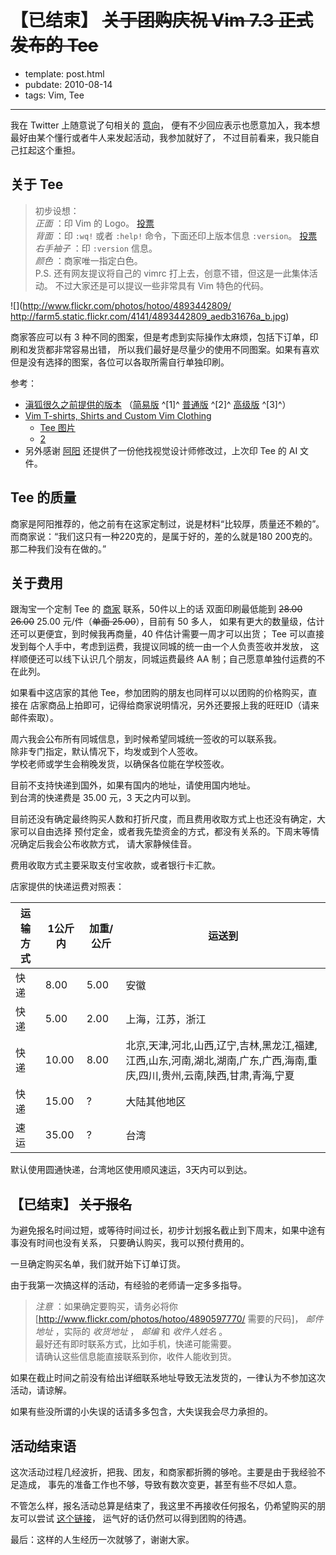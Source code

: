 
# 【已结束】 ~~关于团购庆祝 Vim 7.3 正式发布的 Tee~~

- template: post.html
- pubdate: 2010-08-14
- tags: Vim, Tee

----


我在 Twitter 上随意说了句相关的 [意向](https://twitter.com/hotoo/status/21126325142)，
便有不少回应表示也愿意加入，我本想最好由某个懂行或者牛人来发起活动，我参加就好了，
不过目前看来，我只能自己扛起这个重担。

## 关于 Tee

> 初步设想：<br />
> *正面* ：印 Vim 的 Logo。 [投票](http://vote.sparklit.com/web_poll.spark?pollID=1119325)<br />
> *背面* ：印 `:wq!` 或者 `:help!` 命令，下面还印上版本信息 `:version`。
> [投票](http://vote.sparklit.com/web_poll.spark?pollID=1119327)<br />
> *右手袖子* ：印 `:version` 信息。<br />
> *颜色* ：商家唯一指定白色。<br />
> P.S. 还有网友提议将自己的 vimrc 打上去，创意不错，但这是一此集体活动。
> 不过大家还是可以提议一些非常具有 Vim 特色的代码。

![](http://www.flickr.com/photos/hotoo/4893442809/ http://farm5.static.flickr.com/4141/4893442809_aedb31676a_b.jpg)

商家答应可以有 3 种不同的图案，但是考虑到实际操作太麻烦，包括下订单，印刷和发货都非常容易出错，
所以我们最好是尽量少的使用不同图案。如果有喜欢但是没有选择的图案，各位可以各取所需自行单独印刷。


参考：

* [滇狐很久之前提供的版本](http://www.newsmth.net/bbsanc.php?path=%2Fgroups%2Fcomp.faq%2FVIM%2Ffriends%2Fhuodong%2F2005%2FM.1115718502.M0)
    （[简易版](http://edyfox.codecarver.org/html/vim-logo-sim.png) ^[1]^
    [普通版](http://edyfox.codecarver.org/html/vim-logo-bas.png) ^[2]^
    [高级版](http://edyfox.codecarver.org/html/vim-logo-en.png) ^[3]^）
* [Vim T-shirts, Shirts and Custom Vim Clothing](http://www.zazzle.com/vim+tshirts)
    * [Tee 图片](http://www.zazzle.com/apaga_y_vamonos_tshirt-235860815670055282)
    * [2](http://www.zazzle.com/vim_tshirt-235495517240839065)
* 另外感谢 [阿阳](http://f2e.us) 还提供了一份他找视觉设计师修改过，上次印 Tee 的 AI 文件。

## Tee 的质量

商家是阿阳推荐的，他之前有在这家定制过，说是材料“比较厚，质量还不赖的”。<br />
而商家说：“我们这只有一种220克的，是属于好的，差的么就是180 200克的。那二种我们没有在做的。”

## 关于费用

跟淘宝一个定制 Tee 的 [商家](http://1tshirt.taobao.com/) 联系，50件以上的话
双面印刷最低能到 ~~28.00~~ ~~26.00~~ 25.00 元/件（~~单面 25.00~~），目前有 50 多人，
如果有更大的数量级，估计还可以更便宜，到时候我再商量，40 件估计需要一周才可以出货；
Tee 可以直接发到每个人手中，考虑到运费，我提议同城的统一由一个人负责签收并发放，
这样顺便还可以线下认识几个朋友，同城运费最终 AA 制；自己愿意单独付运费的不在此列。

如果看中这店家的其他 Tee，参加团购的朋友也同样可以以团购的价格购买，直接在
店家商品上拍即可，记得给商家说明情况，另外还要报上我的旺旺ID（请来邮件索取）。

周六我会公布所有同城信息，到时候希望同城统一签收的可以联系我。<br />
除非专门指定，默认情况下，均发或到个人签收。<br />
学校老师或学生会稍晚发货，以确保各位能在学校签收。

目前不支持快递到国外，如果有国内的地址，请使用国内地址。<br />
到台湾的快递费是 35.00 元，3 天之内可以到。

目前还没有确定最终购买人数和打折尺度，而且费用收取方式上也还没有确定，大家可以自由选择
预付定金，或者我先垫资金的方式，都没有关系的。下周末等情况确定后我会公布收款方式，
请大家静候佳音。

费用收取方式主要采取支付宝收款，或者银行卡汇款。

店家提供的快递运费对照表：

| 运输方式 | 1公斤内 | 加重/公斤 | 运送到                                                                                                                    |
|----------|---------|-----------|---------------------------------------------------------------------------------------------------------------------------|
| 快递     | 8.00    | 5.00      | 安徽                                                                                                                      |
| 快递     | 5.00    | 2.00      | 上海，江苏，浙江                                                                                                          |
| 快递     | 10.00   | 8.00      | 北京,天津,河北,山西,辽宁,吉林,黑龙江,福建,江西,山东,河南,湖北,湖南,广东,广西,海南,重庆,四川,贵州,云南,陕西,甘肃,青海,宁夏 |
| 快递     | 15.00   | ?         | 大陆其他地区                                                                                                              |
| 速运     | 35.00   | ?         | 台湾                                                                                                                      |

默认使用圆通快递，台湾地区使用顺风速运，3天内可以到达。

## 【已结束】 ~~关于报名~~

为避免报名时间过短，或等待时间过长，初步计划报名截止到下周末，如果中途有事没有时间也没有关系，
只要确认购买，我可以预付费用的。

一旦确定购买名单，我们就开始下订单订货。

由于我第一次搞这样的活动，有经验的老师请一定多多指导。

> *注意* ：如果确定要购买，请务必将你 [http://www.flickr.com/photos/hotoo/4890597770/ 需要的尺码]，
> *邮件地址* ，实际的 *收货地址* ， *邮编* 和 *收件人姓名* 。<br />
> 最好还有即时联系方式，比如手机，快递可能需要。<br />
> 请确认这些信息能直接联系到你，收件人能收到货。

如果在截止时间之前没有给出详细联系地址导致无法发货的，一律认为不参加这次活动，请谅解。

如果有些没所谓的小失误的话请多多包含，大失误我会尽力承担的。

## 活动结束语

这次活动过程几经波折，把我、团友，和商家都折腾的够呛。主要是由于我经验不足造成，
事先的准备工作也不够，导致有数次变更，甚至有些不尽如人意。

不管怎么样，报名活动总算是结束了，我这里不再接收任何报名，仍希望购买的朋友可以尝试
[这个链接](http://item.taobao.com/auction/item_detail.htm?item_num_id=7174622420)，
运气好的话仍然可以得到团购的待遇。

最后：这样的人生经历一次就够了，谢谢大家。
